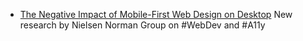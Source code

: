 - [The Negative Impact of Mobile-First Web Design on Desktop](https://www.nngroup.com/articles/content-dispersion/) New research by Nielsen Norman Group on #WebDev and #A11y